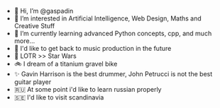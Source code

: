 - 👋 Hi, I’m @gaspadin
- 👀 I’m interested in Artificial Intelligence, Web Design, Maths and Creative Stuff
- 🌱 I’m currently learning advanced Python concepts, cpp, and much more...
- :guitar: I'd like to get back to music production in the future
- 🎥 LOTR >> Star Wars
- :bike: I dream of a titanium gravel bike
- ✨ Gavin Harrison is the best drummer, John Petrucci is not the best guitar player
- 🇷🇺 At some point i'd like to learn russian properly
- :sweden: I'd like to visit scandinavia

<!---
gaspadin/gaspadin is a ✨ special ✨ repository because its `README.md` (this file) appears on your GitHub profile.
You can click the Preview link to take a look at your changes.
--->
